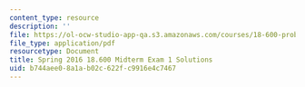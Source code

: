 ```yaml
---
content_type: resource
description: ''
file: https://ol-ocw-studio-app-qa.s3.amazonaws.com/courses/18-600-probability-and-random-variables-fall-2019/b744aee08a1ab02c622fc9916e4c7467_MIT18_600F19_mid1_2016_soln.pdf
file_type: application/pdf
resourcetype: Document
title: Spring 2016 18.600 Midterm Exam 1 Solutions
uid: b744aee0-8a1a-b02c-622f-c9916e4c7467
---
```

